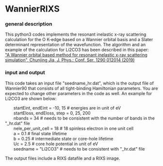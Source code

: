 # WannierRIXS

### general description
This python3 codes implements the resonant inelastic x-ray scattering calculation for the O K-edge based on a Wannier orbital basis 
and a Slater determinant representation of the wavefunction. The algorithm and an example of the calculation for Li2CO3 has been described in this paper:  
["A Wannier orbital based method for resonant inelastic x-ray scattering simulation", Chunjing Jia, J. Phys.: Conf. Ser. 1290 012014 (2019)](https://iopscience.iop.org/article/10.1088/1742-6596/1290/1/012014/meta)

### input and output
This code takes an input file "seedname_hr.dat", which is the output file of Wannier90 that consists of all tight-binding Hamiltonian parameters. 
You are expected to change other parameters in the code as well. An example for Li2CO3 are shown below:

&ensp;&ensp;&ensp;&ensp;startEint, endEint = -10, 15 # energies are in unit of eV <br />
&ensp;&ensp;&ensp;&ensp;startEloss, endEloss, step = 0, 25, 200 <br />
&ensp;&ensp;&ensp;&ensp;nbands = 34 # needs to be consistent with the number of bands in the "_hr.dat" file <br />
&ensp;&ensp;&ensp;&ensp;nele_per_unit_cell = 18 # 18 spinless electron in one unit cell <br />
&ensp;&ensp;&ensp;&ensp;a = 0.1 #  final state lifetime  <br />
&ensp;&ensp;&ensp;&ensp;b = 0.25 # intermediate state or core-hole lifetime <br />
&ensp;&ensp;&ensp;&ensp;Uc = 2.5 # core hole potential in unit of eV <br />
&ensp;&ensp;&ensp;&ensp;seedname = "Li2CO3" # needs to be consistent with "_hr.dat" file <br />

The output files include a RIXS datafile and a RIXS image.
